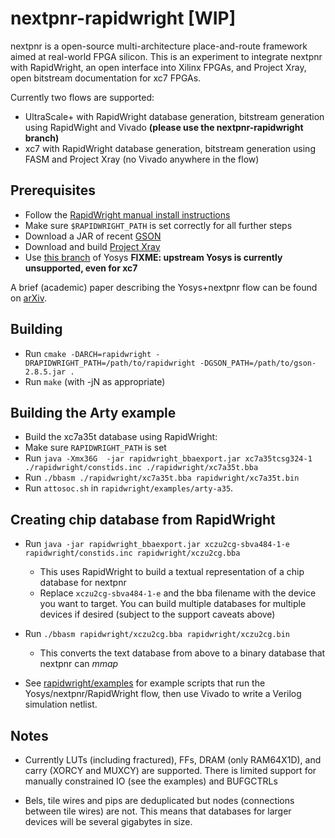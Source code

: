 # nextpnr-rapidwright [WIP]

nextpnr is a open-source multi-architecture place-and-route framework
aimed at real-world FPGA silicon. This is an experiment to integrate
nextpnr with RapidWright, an open interface into Xilinx FPGAs, and 
Project Xray, open bitstream documentation for xc7 FPGAs.

Currently two flows are supported:
 - UltraScale+ with RapidWright database generation, bitstream generation
   using RapidWight and Vivado **(please use the nextpnr-rapidwright branch)**
 - xc7 with RapidWright database generation, bitstream generation
   using FASM and Project Xray (no Vivado anywhere in the flow)

## Prerequisites

 - Follow the [RapidWright manual install instructions](https://www.rapidwright.io/docs/Manual_Install.html)
 - Make sure `$RAPIDWRIGHT_PATH` is set correctly for all further steps
 - Download a JAR of recent [GSON](https://repo1.maven.org/maven2/com/google/code/gson/gson/2.8.5/)
 - Download and build [Project Xray](https://github.com/SymbiFlow/prjxray)
 - Use [this branch](https://github.com/daveshah1/yosys/tree/nextpnr_rw_usp) of Yosys **FIXME: upstream Yosys is currently unsupported, even for xc7**

A brief (academic) paper describing the Yosys+nextpnr flow can be found
on [arXiv](https://arxiv.org/abs/1903.10407).

## Building

 - Run `cmake -DARCH=rapidwright -DRAPIDWRIGHT_PATH=/path/to/rapidwright -DGSON_PATH=/path/to/gson-2.8.5.jar .`
 - Run `make` (with -jN as appropriate)

## Building the Arty example
 - Build the xc7a35t database using RapidWright:
  - Make sure `RAPIDWRIGHT_PATH` is set
  - Run `java -Xmx36G  -jar rapidwright_bbaexport.jar xc7a35tcsg324-1 ./rapidwright/constids.inc ./rapidwright/xc7a35t.bba`
  - Run `./bbasm ./rapidwright/xc7a35t.bba rapidwright/xc7a35t.bin`
 - Run `attosoc.sh` in `rapidwright/examples/arty-a35`.

## Creating chip database from RapidWright

 - Run `java -jar rapidwright_bbaexport.jar xczu2cg-sbva484-1-e rapidwright/constids.inc rapidwright/xczu2cg.bba`
   - This uses RapidWright to build a textual representation of a chip database for nextpnr
   - Replace `xczu2cg-sbva484-1-e` and the bba filename with the device you want to target. You can build multiple
     databases for multiple devices if desired (subject to the support caveats above)

 - Run `./bbasm rapidwright/xczu2cg.bba rapidwright/xczu2cg.bin`
   - This converts the text database from above to a binary database that nextpnr can _mmap_
  - See [rapidwright/examples](rapidwright/examples) for example scripts that run the Yosys/nextpnr/RapidWright flow,
    then use Vivado to write a Verilog simulation netlist.

## Notes

  - Currently LUTs (including fractured), FFs, DRAM (only RAM64X1D), and carry (XORCY and MUXCY) are supported.
    There is limited support for manually constrained IO (see the examples) and BUFGCTRLs

  - Bels, tile wires and pips are deduplicated but nodes (connections between tile wires) are not. This means
    that databases for larger devices will be several gigabytes in size.
